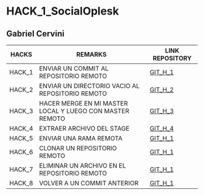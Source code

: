 # HACK_1_SocialOplesk

## Gabriel Cervini

<hdr>

| HACKS | REMARKS | LINK REPOSITORY |
| ------ | ------ | ------ |
| HACK_1 | ENVIAR UN COMMIT AL REPOSITORIO REMOTO |   [GIT_H_1](https://github.com/Gabrielcg20/git_h_1) |
| HACK_2 | ENVIAR UN DIRECTORIO VACIO AL REPOSITORIO REMOTO |   [GIT_H_2](https://github.com/Gabrielcg20/git_h_2) |
| HACK_3 | HACER MERGE EN MI MASTER LOCAL Y LUEGO CON MASTER REMOTO |   [GIT_H_3](https://github.com/Gabrielcg20/git_h_3) |
| HACK_4 | EXTRAER ARCHIVO DEL STAGE |   [GIT_H_4](https://github.com/Gabrielcg20/git_h_4) |
| HACK_5 | ENVIAR UNA RAMA REMOTA |   [GIT_H_1](https://github.com/Gabrielcg20/git_h_5) |
| HACK_6 | CLONAR UN REPOSITORIO REMOTO |   [GIT_H_1](https://github.com/Gabrielcg20/git_h_6) |
| HACK_7 | ELIMINAR UN ARCHIVO EN EL REPOSITORIO REMOTO |   [GIT_H_1](https://github.com/Gabrielcg20/git_h_7) |
| HACK_8 | VOLVER A UN COMMIT ANTERIOR |   [GIT_H_1](https://github.com/Gabrielcg20/git_h_8) |
